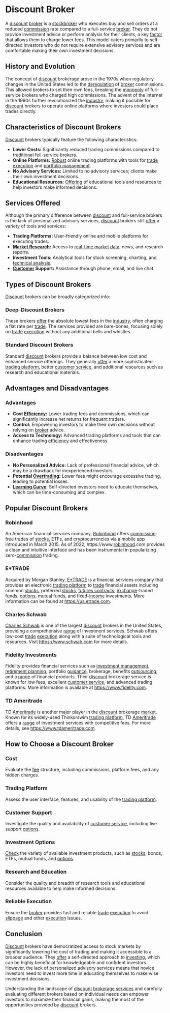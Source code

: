 # Discount Broker

A [discount](../d/discount.md) [broker](../b/broker.md) is a [stockbroker](../s/stockbroker.md) who executes buy and sell orders at a reduced [commission](../c/commission.md) rate compared to a full-service [broker](../b/broker.md). They do not provide investment advice or perform analysis for their clients, a key [factor](../f/factor.md) that allows them to charge lower fees. This model caters primarily to self-directed investors who do not require extensive advisory services and are comfortable making their own investment decisions.

## History and Evolution

The concept of [discount](../d/discount.md) brokerage arose in the 1970s when regulatory changes in the United States led to the [deregulation](../d/deregulation.md) of [broker](../b/broker.md) commissions. This allowed brokers to set their own fees, breaking the [monopoly](../m/monopoly.md) of full-service brokers who charged high commissions. The advent of the internet in the 1990s further revolutionized the [industry](../i/industry.md), making it possible for [discount](../d/discount.md) brokers to operate online platforms where investors could place trades directly.

## Characteristics of Discount Brokers

[Discount](../d/discount.md) brokers typically feature the following characteristics:
- **Lower Costs:** Significantly reduced trading commissions compared to traditional full-service brokers.
- **Online Platforms:** [Robust](../r/robust.md) online trading platforms with tools for [trade](../t/trade.md) [execution](../e/execution.md) and [portfolio management](../p/par.md).
- **No Advisory Services:** Limited to no advisory services; clients make their own investment decisions.
- **Educational Resources:** [Offering](../o/offering.md) of educational tools and resources to help investors make informed decisions.

## Services Offered

Although the primary difference between [discount](../d/discount.md) and full-service brokers is the lack of personalized advisory services, [discount](../d/discount.md) brokers still [offer](../o/offer.md) a variety of tools and services:
- **Trading Platforms:** User-friendly online and mobile platforms for executing trades.
- **[Market Research](../m/market_research.md):** Access to [real-time market data](../r/real-time_market_data.md), news, and research reports.
- **Investment Tools:** Analytical tools for stock screening, charting, and [technical analysis](../t/technical_analysis.md).
- **[Customer](../c/customer.md) Support:** Assistance through phone, email, and live chat.

## Types of Discount Brokers

[Discount](../d/discount.md) brokers can be broadly categorized into:

### Deep-Discount Brokers
These brokers [offer](../o/offer.md) the absolute lowest fees in the [industry](../i/industry.md), often charging a flat rate per [trade](../t/trade.md). The services provided are bare-bones, focusing solely on [trade](../t/trade.md) [execution](../e/execution.md) without any additional bells and whistles.

### Standard Discount Brokers
Standard [discount](../d/discount.md) brokers provide a balance between low cost and enhanced service offerings. They generally [offer](../o/offer.md) a more sophisticated [trading platform](../t/trading_platform.md), better [customer service](../c/customer_service.md), and additional resources such as research and educational materials.

## Advantages and Disadvantages

### Advantages
- **Cost [Efficiency](../e/efficiency.md):** Lower trading fees and commissions, which can significantly increase net returns for frequent traders.
- **Control:** Empowering investors to make their own decisions without relying on [broker](../b/broker.md) advice.
- **Access to Technology:** Advanced trading platforms and tools that can enhance trading [efficiency](../e/efficiency.md) and effectiveness.

### Disadvantages
- **No Personalized Advice:** Lack of professional financial advice, which may be a drawback for inexperienced investors.
- **Potential [Overtrading](../o/overtrading.md):** Lower fees might encourage excessive trading, leading to potential losses.
- **[Learning Curve](../l/learning_curve.md):** Self-directed investors need to educate themselves, which can be time-consuming and complex.

## Popular Discount Brokers

### Robinhood
An American financial services company, [Robinhood](../r/robinhood.md) offers [commission](../c/commission.md)-free trades of [stocks](../s/stock.md), ETFs, and cryptocurrencies via a mobile app introduced in March 2015. As of 2022, https://www.[robinhood](../r/robinhood.md).com provides a clean and intuitive interface and has been instrumental in popularizing zero-[commission](../c/commission.md) trading.

### E*TRADE
Acquired by Morgan Stanley, [E*TRADE](../e/e_trade.md) is a financial services company that provides an electronic [trading platform](../t/trading_platform.md) to [trade](../t/trade.md) financial assets including common [stocks](../s/stock.md), preferred [stocks](../s/stock.md), [futures contracts](../f/futures_contracts.md), [exchange](../e/exchange.md)-traded funds, [options](../o/options.md), mutual funds, and fixed-[income](../i/income.md) investments. More information can be found at https://us.etrade.com.

### Charles Schwab
[Charles Schwab](../c/charles_schwab.md) is one of the largest [discount](../d/discount.md) brokers in the United States, providing a comprehensive [range](../r/range.md) of investment services. Schwab offers low-cost [trade](../t/trade.md) [execution](../e/execution.md) along with a suite of technological tools and resources. Visit https://www.schwab.com for more details.

### Fidelity Investments
Fidelity provides financial services such as [investment management](../i/investment_management.md), [retirement planning](../r/retirement_planning.md), portfolio [guidance](../g/guidance.md), brokerage, benefits [outsourcing](../o/outsourcing.md), and a [range](../r/range.md) of financial products. Their [discount](../d/discount.md) brokerage service is known for low fees, excellent [customer service](../c/customer_service.md), and advanced trading platforms. More information is available at https://www.fidelity.com.

### TD Ameritrade
TD [Ameritrade](../a/ameritrade.md) is another major player in the [discount](../d/discount.md) brokerage [market](../m/market.md). Known for its widely-used Thinkorswim [trading platform](../t/trading_platform.md), TD [Ameritrade](../a/ameritrade.md) offers a [range](../r/range.md) of investment services with competitive fees. For more details, see https://www.tdameritrade.com.

## How to Choose a Discount Broker

### Cost
Evaluate the [fee](../f/fee.md) structure, including commissions, platform fees, and any hidden charges.

### Trading Platform
Assess the user interface, features, and usability of the [trading platform](../t/trading_platform.md).

### Customer Support
Investigate the quality and availability of [customer service](../c/customer_service.md), including live support [options](../o/options.md).

### Investment Options
[Check](../c/check.md) the variety of available investment products, such as [stocks](../s/stock.md), bonds, ETFs, mutual funds, and [options](../o/options.md).

### Research and Education
Consider the quality and breadth of research tools and educational resources available to help make informed decisions.

### Reliable Execution
Ensure the [broker](../b/broker.md) provides fast and reliable [trade](../t/trade.md) [execution](../e/execution.md) to avoid [slippage](../s/slippage.md) and other [execution](../e/execution.md) issues.

## Conclusion

[Discount](../d/discount.md) brokers have democratized access to stock markets by significantly lowering the cost of trading and making it accessible to a broader audience. They [offer](../o/offer.md) a self-directed approach to [investing](../i/investing.md), which can be highly beneficial for knowledgeable and confident investors. However, the lack of personalized advisory services means that novice investors need to invest more time in educating themselves to make wise investment decisions.

Understanding the landscape of [discount](../d/discount.md) [brokerage services](../b/brokerage_services.md) and carefully evaluating different brokers based on individual needs can empower investors to maximize their financial gains, making the most of the opportunities provided by [discount](../d/discount.md) brokers.